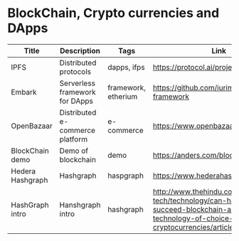 # BlockChain, Crypto currencies and DApps

Title | Description | Tags | Link
------------ | ------------- | ---------- | --------------
IPFS | Distributed protocols | dapps, ifps | https://protocol.ai/projects/
Embark | Serverless framework for DApps | framework, etherium | https://github.com/iurimatias/embark-framework
OpenBazaar | Distributed e-commerce platform | e-commerce | https://www.openbazaar.org/
BlockChain demo | Demo of blockchain | demo | https://anders.com/blockchain/
Hedera Hashgraph | Hashgraph | haspgraph | https://www.hederahashgraph.com/
HashGraph intro | Hanshgraph intro | hashgraph | http://www.thehindu.com/sci-tech/technology/can-hashgraph-succeed-blockchain-as-the-technology-of-choice-for-cryptocurrencies/article23348176.ece
